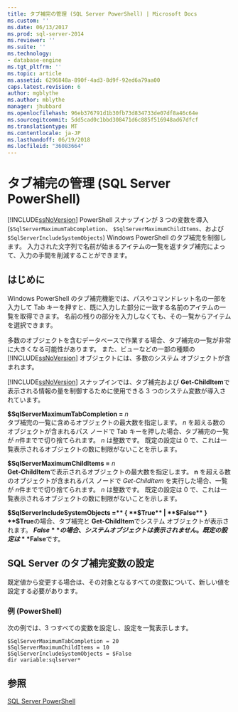 ```yaml
---
title: タブ補完の管理 (SQL Server PowerShell) | Microsoft Docs
ms.custom: ''
ms.date: 06/13/2017
ms.prod: sql-server-2014
ms.reviewer: ''
ms.suite: ''
ms.technology:
- database-engine
ms.tgt_pltfrm: ''
ms.topic: article
ms.assetid: 6296848a-890f-4ad3-8d9f-92ed6a79aa00
caps.latest.revision: 6
author: mgblythe
ms.author: mblythe
manager: jhubbard
ms.openlocfilehash: 96eb376791d1b30fb73d834733de07df8a46c64e
ms.sourcegitcommit: 5dd5cad0c1bbd308471d6c885f516948ad67dfcf
ms.translationtype: MT
ms.contentlocale: ja-JP
ms.lasthandoff: 06/19/2018
ms.locfileid: "36083664"
---
```

# <a name="manage-tab-completion-sql-server-powershell"></a>タブ補完の管理 (SQL Server PowerShell)
  [!INCLUDE[ssNoVersion](../includes/ssnoversion-md.md)] PowerShell スナップインが 3 つの変数を導入 (`$SqlServerMaximumTabCompletion`、 `$SqlServerMaximumChildItems`、および`$SqlServerIncludeSystemObjects`) Windows PowerShell のタブ補完を制御します。 入力された文字列で名前が始まるアイテムの一覧を返すタブ補完によって、入力の手間を削減することができます。  
  
## <a name="before-you-begin"></a>はじめに  
 Windows PowerShell のタブ補完機能では、パスやコマンドレット名の一部を入力して Tab キーを押すと、既に入力した部分に一致する名前のアイテムの一覧を取得できます。 名前の残りの部分を入力しなくても、その一覧からアイテムを選択できます。  
  
 多数のオブジェクトを含むデータベースで作業する場合、タブ補完の一覧が非常に大きくなる可能性があります。 また、ビューなどの一部の種類の [!INCLUDE[ssNoVersion](../includes/ssnoversion-md.md)] オブジェクトには、多数のシステム オブジェクトが含まれます。  
  
 [!INCLUDE[ssNoVersion](../includes/ssnoversion-md.md)] スナップインでは、タブ補完および **Get-ChildItem**で表示される情報の量を制御するために使用できる 3 つのシステム変数が導入されています。  
  
 **$SqlServerMaximumTabCompletion =** *n*  
 タブ補完の一覧に含めるオブジェクトの最大数を指定します。 *n* を超える数のオブジェクトが含まれるパス ノードで Tab キーを押した場合、タブ補完の一覧が *n*件までで切り捨てられます。 *n* は整数です。 既定の設定は 0 で、これは一覧表示されるオブジェクトの数に制限がないことを示します。  
  
 **$SqlServerMaximumChildItems =** *n*  
 **Get-ChildItem**で表示されるオブジェクトの最大数を指定します。 **n** を超える数のオブジェクトが含まれるパス ノードで *Get-ChildItem* を実行した場合、一覧が *n*件までで切り捨てられます。 *n* は整数です。 既定の設定は 0 で、これは一覧表示されるオブジェクトの数に制限がないことを示します。  
  
 **$SqlServerIncludeSystemObjects =** { **$True** | **$False** }  
 **$True**の場合、タブ補完と **Get-ChildItem**でシステム オブジェクトが表示されます。 **$False**の場合、システム オブジェクトは表示されません。 既定の設定は **$False**です。  
  
## <a name="set-the-sql-server-tab-completion-variables"></a>SQL Server のタブ補完変数の設定  
 既定値から変更する場合は、その対象となるすべての変数について、新しい値を設定する必要があります。  
  
### <a name="example-powershell"></a>例 (PowerShell)  
 次の例では、3 つすべての変数を設定し、設定を一覧表示します。  
  
```  
$SqlServerMaximumTabCompletion = 20  
$SqlServerMaximumChildItems = 10  
$SqlServerIncludeSystemObjects = $False  
dir variable:sqlserver*  
```  
  
## <a name="see-also"></a>参照  
 [SQL Server PowerShell](sql-server-powershell.md)  
  
  
